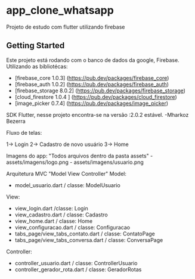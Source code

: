 # app_clone_whatsapp

Projeto de estudo com flutter utilizando firebase

## Getting Started

Este projeto está rodando com o banco de dados da google, Firebase.
Utilizando as bibliotécas:
- [firebase_core 1.0.3]    (https://pub.dev/packages/firebase_core)
- [firebase_auth 1.0.2]    (https://pub.dev/packages/firebase_auth)
- [firebase_storage 8.0.2] (https://pub.dev/packages/firebase_storage)
- [cloud_firestore 1.0.4 ] (https://pub.dev/packages/cloud_firestore)
- [image_picker 0.7.4] (https://pub.dev/packages/image_picker)

SDK Flutter, nesse projeto encontra-se na versão :2.0.2 estável.
-Mharkoz Bezerra

Fluxo de telas:

1-> Login
2-> Cadastro de novo usuário
3-> Home

Imagens do app:
"Todos arquivos dentro da pasta assets"
    - assets/imagens/logo.png
    - assets/imagens/usuario.png

Arquitetura MVC "Model View Controller"
Model:
 - model_usuario.dart / classe: ModelUsuario

View:
 - view_login.dart /classe: Login
 - view_cadastro.dart / classe: Cadastro
 - view_home.dart / classe: Home
 - view_configuracao.dart / classe: Configuracao
 - tabs_page/view_tabs_contato.dart / classe: ContatoPage
 - tabs_page/view_tabs_conversa.dart / classe: ConversaPage

Controller:
 - controller_usuario.dart / classe: ControllerUsuario
 - controller_gerador_rota.dart / classe: GeradorRotas



